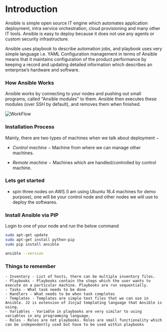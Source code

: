 # Introduction

Ansible is simple open source IT engine which automates application deployment, intra service orchestration, cloud provisioning and many other IT tools.
Ansible is easy to deploy because it does not use any agents or custom security infrastructure.

Ansible uses playbook to describe automation jobs, and playbook uses very simple language i.e. YAML 
Configuration management in terms of Ansible means that it maintains configuration of the product performance by keeping a record and updating detailed information which describes an enterprise’s hardware and software.

### How Ansible Works
Ansible works by connecting to your nodes and pushing out small programs, called "Ansible modules" to them. Ansible then executes these modules (over SSH by default), and removes them when finished.

![WorkFlow](https://github.com/sanjaynaikwadi/ansible/blob/master/ansible-aws-demo/Ansible_How_it_Works.png)

### Installation Process
Mainly, there are two types of machines when we talk about deployment −

- *Control machine* − Machine from where we can manage other machines.

- *Remote machine* − Machines which are handled/controlled by control machine.

### Lets get started
- spin three nodes on AWS (I am using Ubuntu 16.4 machines for demo purpose), one will be your control node and other nodes we will use to deploy the softwares.

### Install Ansible via PIP
Login to one of your node and run the below command
```bash
sudo apt-get update
sudo apt-get install python-pip
sudo pip install ansible

ansible --version
```

### Things to remember
	- Inventory - List of hosts, there can be multiple inventory files.
	- Playbooks - Playbooks contain the steps which the user wants to execute on a particular machine. Playbooks are run sequentially.
	- Tasks - What task needs to be done
	- Handlers - What needs to be when task completes
	- Templates - Templates are simple text files that we can use in Ansible. J2 is extension of Jinja2 templating language that Ansible is using.
	- Variables - Variable in playbooks are very similar to using variables in any programming language.  
	- Roles - Roles are not playbooks. Roles are small functionality which can be independently used but have to be used within playbooks





